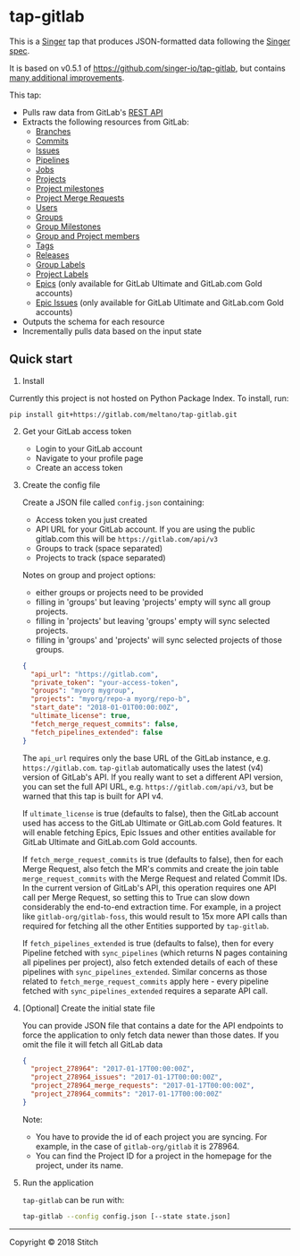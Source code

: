 # tap-gitlab

This is a [Singer](https://singer.io) tap that produces JSON-formatted data following the [Singer spec](https://github.com/singer-io/getting-started/blob/master/SPEC.md).

It is based on v0.5.1 of <https://github.com/singer-io/tap-gitlab>, but contains [many additional improvements](./CHANGELOG.md).

This tap:
- Pulls raw data from GitLab's [REST API](https://docs.gitlab.com/ee/api/README.html)
- Extracts the following resources from GitLab:
  - [Branches](https://docs.gitlab.com/ee/api/branches.html)
  - [Commits](https://docs.gitlab.com/ee/api/commits.html)
  - [Issues](https://docs.gitlab.com/ee/api/issues.html)
  - [Pipelines](https://docs.gitlab.com/ee/api/pipelines.html)
  - [Jobs](https://docs.gitlab.com/ee/api/jobs.html)
  - [Projects](https://docs.gitlab.com/ee/api/projects.html)
  - [Project milestones](https://docs.gitlab.com/ee/api/milestones.html)
  - [Project Merge Requests](https://docs.gitlab.com/ee/api/merge_requests.html)
  - [Users](https://docs.gitlab.com/ee/api/users.html)
  - [Groups](https://docs.gitlab.com/ee/api/group_milestones.html)
  - [Group Milestones](https://docs.gitlab.com/ee/api/users.html)
  - [Group and Project members](https://docs.gitlab.com/ee/api/members.html)
  - [Tags](https://docs.gitlab.com/ee/api/tags.html)
  - [Releases](https://docs.gitlab.com/ee/api/releases/index.html)
  - [Group Labels](https://docs.gitlab.com/ee/api/group_labels.html)
  - [Project Labels](https://docs.gitlab.com/ee/api/labels.html)
  - [Epics](https://docs.gitlab.com/ee/api/epics.html) (only available for GitLab Ultimate and GitLab.com Gold accounts)
  - [Epic Issues](https://docs.gitlab.com/ee/api/epic_issues.html) (only available for GitLab Ultimate and GitLab.com Gold accounts)
- Outputs the schema for each resource
- Incrementally pulls data based on the input state


## Quick start

1. Install

Currently this project is not hosted on Python Package Index. To install, run:
```
pip install git+https://gitlab.com/meltano/tap-gitlab.git
```

2. Get your GitLab access token

    - Login to your GitLab account
    - Navigate to your profile page
    - Create an access token

3. Create the config file

    Create a JSON file called `config.json` containing:
    - Access token you just created
    - API URL for your GitLab account. If you are using the public gitlab.com this will be `https://gitlab.com/api/v3`
    - Groups to track (space separated)    
    - Projects to track (space separated)

    Notes on group and project options:
    - either groups or projects need to be provided
    - filling in 'groups' but leaving 'projects' empty will sync all group projects.
    - filling in 'projects' but leaving 'groups' empty will sync selected projects.
    - filling in 'groups' and 'projects' will sync selected projects of those groups.

    ```json
    {
      "api_url": "https://gitlab.com",
      "private_token": "your-access-token",
      "groups": "myorg mygroup",
      "projects": "myorg/repo-a myorg/repo-b",
      "start_date": "2018-01-01T00:00:00Z",
      "ultimate_license": true,
      "fetch_merge_request_commits": false,
      "fetch_pipelines_extended": false
    }
    ```

    The `api_url` requires only the base URL of the GitLab instance, e.g. `https://gitlab.com`. `tap-gitlab` automatically uses the latest (v4) version of GitLab's API. If you really want to set a different API version, you can set the full API URL, e.g. `https://gitlab.com/api/v3`, but be warned that this tap is built for API v4.

    If `ultimate_license` is true (defaults to false), then the GitLab account used has access to the GitLab Ultimate or GitLab.com Gold features. It will enable fetching Epics, Epic Issues and other entities available for GitLab Ultimate and GitLab.com Gold accounts.

    If `fetch_merge_request_commits` is true (defaults to false), then for each Merge Request, also fetch the MR's commits and create the join table `merge_request_commits` with the Merge Request and related Commit IDs. In the current version of GitLab's API, this operation requires one API call per Merge Request, so setting this to True can slow down considerably the end-to-end extraction time. For example, in a project like `gitlab-org/gitlab-foss`, this would result to 15x more API calls than required for fetching all the other Entities supported by `tap-gitlab`.

    If `fetch_pipelines_extended` is true (defaults to false), then for every Pipeline fetched with `sync_pipelines` (which returns N pages containing all pipelines per project), also fetch extended details of each of these pipelines with `sync_pipelines_extended`. Similar concerns as those related to `fetch_merge_request_commits` apply here - every pipeline fetched with `sync_pipelines_extended` requires a separate API call.

4. [Optional] Create the initial state file

    You can provide JSON file that contains a date for the API endpoints
    to force the application to only fetch data newer than those dates.
    If you omit the file it will fetch all GitLab data

    ```json
    {
      "project_278964": "2017-01-17T00:00:00Z",
      "project_278964_issues": "2017-01-17T00:00:00Z",
      "project_278964_merge_requests": "2017-01-17T00:00:00Z",
      "project_278964_commits": "2017-01-17T00:00:00Z"
    }
    ```

    Note:
    - You have to provide the id of each project you are syncing. For example, in the case of `gitlab-org/gitlab` it is 278964.
    - You can find the Project ID for a project in the homepage for the project, under its name.

5. Run the application

    `tap-gitlab` can be run with:

    ```bash
    tap-gitlab --config config.json [--state state.json]
    ```

---

Copyright &copy; 2018 Stitch

